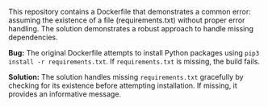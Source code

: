 This repository contains a Dockerfile that demonstrates a common error:  assuming the existence of a file (requirements.txt) without proper error handling. The solution demonstrates a robust approach to handle missing dependencies. 

**Bug:** The original Dockerfile attempts to install Python packages using `pip3 install -r requirements.txt`. If `requirements.txt` is missing, the build fails. 

**Solution:** The solution handles missing `requirements.txt` gracefully by checking for its existence before attempting installation.  If missing, it provides an informative message.